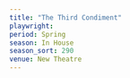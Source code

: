```yaml
---
title: "The Third Condiment"
playwright:
period: Spring
season: In House
season_sort: 290
venue: New Theatre
---
```

